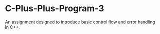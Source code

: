 # C-Plus-Plus-Program-3
An assignment designed to introduce basic control flow and error handling in C++.

